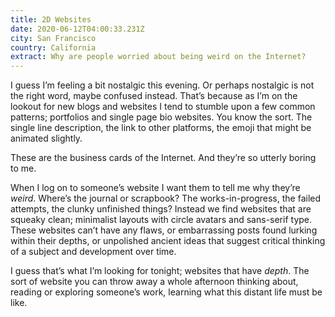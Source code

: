 ```yaml
---
title: 2D Websites
date: 2020-06-12T04:00:33.231Z
city: San Francisco
country: California
extract: Why are people worried about being weird on the Internet?
---
```

I guess I’m feeling a bit nostalgic this evening. Or perhaps nostalgic is not the right word, maybe confused instead.  That’s because as I’m on the lookout for new blogs and websites I tend to stumble upon a few common patterns; portfolios and single page bio websites. You know the sort. The single line description, the link to other platforms, the emoji that might be animated slightly.

These are the business cards of the Internet. And they’re so utterly boring to me. 

When I log on to someone’s website I want them to tell me why they’re *weird*. Where’s the journal or scrapbook? The works-in-progress, the failed attempts, the clunky unfinished things? Instead we find websites that are squeaky clean; minimalist layouts with circle avatars and sans-serif type. These websites can’t have any flaws, or embarrassing posts found lurking within their depths, or unpolished ancient ideas that suggest critical thinking of a subject and development over time. 

I guess that’s what I’m looking for tonight; websites that have *depth*. The sort of website you can throw away a whole afternoon thinking about, reading or exploring someone’s work, learning what this distant life must be like.